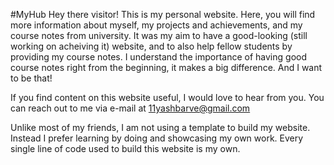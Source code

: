 #MyHub
Hey there visitor! This is my personal website. Here, you will find more information about myself, my projects and achievements, and my course notes from university. It was my aim to have a good-looking (still working on acheiving it) website, and to also help fellow students by providing my course notes. I understand the importance of having good course notes right from the beginning, it makes a big difference. And I want to be that!

If you find content on this website useful, I would love to hear from you. You can reach out to me via e-mail at 11yashbarve@gmail.com

Unlike most of my friends, I am not using a template to build my website. Instead I prefer learning by doing and showcasing my own work. Every single line of code used to build this website is my own.
